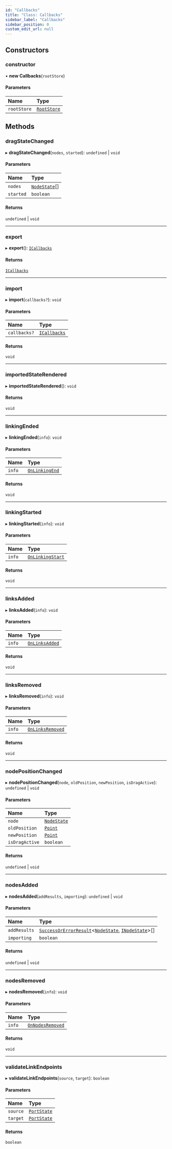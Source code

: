 ```yaml
---
id: "Callbacks"
title: "Class: Callbacks"
sidebar_label: "Callbacks"
sidebar_position: 0
custom_edit_url: null
---
```


## Constructors

### constructor

• **new Callbacks**(`rootStore`)

#### Parameters

| Name | Type |
| :------ | :------ |
| `rootStore` | [`RootStore`](RootStore.md) |

## Methods

### dragStateChanged

▸ **dragStateChanged**(`nodes`, `started`): `undefined` \| `void`

#### Parameters

| Name | Type |
| :------ | :------ |
| `nodes` | [`NodeState`](NodeState.md)[] |
| `started` | `boolean` |

#### Returns

`undefined` \| `void`

___

### export

▸ **export**(): [`ICallbacks`](../interfaces/ICallbacks.md)

#### Returns

[`ICallbacks`](../interfaces/ICallbacks.md)

___

### import

▸ **import**(`callbacks?`): `void`

#### Parameters

| Name | Type |
| :------ | :------ |
| `callbacks?` | [`ICallbacks`](../interfaces/ICallbacks.md) |

#### Returns

`void`

___

### importedStateRendered

▸ **importedStateRendered**(): `void`

#### Returns

`void`

___

### linkingEnded

▸ **linkingEnded**(`info`): `void`

#### Parameters

| Name | Type |
| :------ | :------ |
| `info` | [`OnLinkingEnd`](../interfaces/OnLinkingEnd.md) |

#### Returns

`void`

___

### linkingStarted

▸ **linkingStarted**(`info`): `void`

#### Parameters

| Name | Type |
| :------ | :------ |
| `info` | [`OnLinkingStart`](../interfaces/OnLinkingStart.md) |

#### Returns

`void`

___

### linksAdded

▸ **linksAdded**(`info`): `void`

#### Parameters

| Name | Type |
| :------ | :------ |
| `info` | [`OnLinksAdded`](../interfaces/OnLinksAdded.md) |

#### Returns

`void`

___

### linksRemoved

▸ **linksRemoved**(`info`): `void`

#### Parameters

| Name | Type |
| :------ | :------ |
| `info` | [`OnLinksRemoved`](../interfaces/OnLinksRemoved.md) |

#### Returns

`void`

___

### nodePositionChanged

▸ **nodePositionChanged**(`node`, `oldPosition`, `newPosition`, `isDragActive`): `undefined` \| `void`

#### Parameters

| Name | Type |
| :------ | :------ |
| `node` | [`NodeState`](NodeState.md) |
| `oldPosition` | [`Point`](../#point) |
| `newPosition` | [`Point`](../#point) |
| `isDragActive` | `boolean` |

#### Returns

`undefined` \| `void`

___

### nodesAdded

▸ **nodesAdded**(`addResults`, `importing`): `undefined` \| `void`

#### Parameters

| Name | Type |
| :------ | :------ |
| `addResults` | [`SuccessOrErrorResult`](../#successorerrorresult)<[`NodeState`](NodeState.md), [`INodeState`](../interfaces/INodeState.md)\>[] |
| `importing` | `boolean` |

#### Returns

`undefined` \| `void`

___

### nodesRemoved

▸ **nodesRemoved**(`info`): `void`

#### Parameters

| Name | Type |
| :------ | :------ |
| `info` | [`OnNodesRemoved`](../interfaces/OnNodesRemoved.md) |

#### Returns

`void`

___

### validateLinkEndpoints

▸ **validateLinkEndpoints**(`source`, `target`): `boolean`

#### Parameters

| Name | Type |
| :------ | :------ |
| `source` | [`PortState`](PortState.md) |
| `target` | [`PortState`](PortState.md) |

#### Returns

`boolean`
